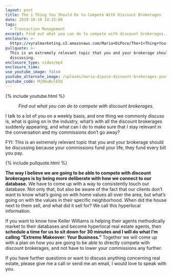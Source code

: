 ```yaml
---
layout: post
title: The 1 Thing You Should Do to Compete With Discount Brokerages
date: 2019-10-10 14:15:00
tags:
  - Transaction Management
excerpt: Find out what you can do to compete with discount brokerages.
enclosure: >-
  https://vyralmarketing.s3.amazonaws.com/Maria+DiPoce/The+1+Thing+You+Should+Do+to+Compete+With+Discount+Brokerages.mp4
pullquote: >-
  This is an extremely relevant topic that you and your brokerage should be
  discussing.
enclosure_type: video/mp4
enclosure_time:
use_youtube_image: false
youtube_alternate_image: /uploads/maria-dipoce-discount-brokerages-youtube.png
youtube_code: Mj06uBulEhQ
---
```


{% include youtube.html %}

<p style="text-align: center;"><em>Find out what you can do to compete with discount brokerages.</em></p>

I talk to a lot of you on a weekly basis, and one thing we commonly discuss is, what is going on in the industry, what’s with all the discount brokerages suddenly appearing, and what can I do to make sure that I stay relevant in the conversation and my commissions don’t go away?&nbsp;

FYI: This is an extremely relevant topic that you and your brokerage should be discussing because your commissions fund your life, they fund every bill you pay.

{% include pullquote.html %}

**The way I believe we are going to be able to compete with discount brokerages is by being more deliberate with how we connect to our database.** We have to come up with a way to consistently touch our database. Not only that, but also be aware of the fact that our clients don’t want to know what’s going on with home values all over the area, but what’s going on with the values in their specific neighborhood. When did the house next to them sell, and what did it sell for? We call this hyperlocal information.&nbsp;

If you want to know how Keller Williams is helping their agents methodically market to their databases and become hyperlocal real estate agents, then **schedule a time for us to sit down for 30 minutes and I will do what I’m calling “Extreme Makeover: Your Business.”** Together we will come up with a plan on how you are going to be able to directly compete with discount brokerages, and not have to lower your commissions any further.&nbsp;

If you have further questions or want to discuss anything concerning real estate, please give me a call or send me an email, I would love to speak with you.